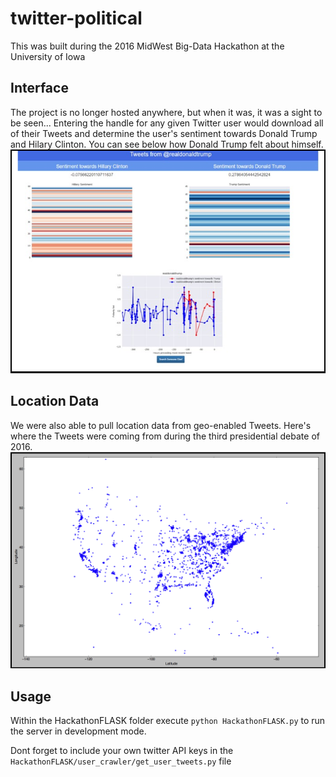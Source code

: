 # twitter-political
This was built during the 2016 MidWest Big-Data Hackathon at the University of Iowa

## Interface
The project is no longer hosted anywhere, but when it was, it was a sight to be seen... Entering the handle for any given Twitter user would download all of their Tweets and determine the user's sentiment towards Donald Trump and Hilary Clinton. You can see below how Donald Trump felt about himself.
![LandingPage](/assets/ExamplePage.png)


## Location Data
We were also able to pull location data from geo-enabled Tweets. Here's where the Tweets were coming from during the third presidential debate of 2016.
![Debate](/assets/3rdDebate_America.png)


## Usage
Within the HackathonFLASK folder execute ```python HackathonFLASK.py``` to run the server in development mode.


Dont forget to include your own twitter API keys in the ```HackathonFLASK/user_crawler/get_user_tweets.py``` file

